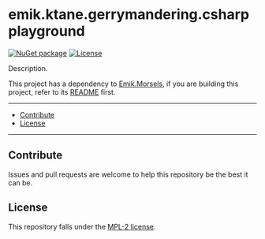 # emik.ktane.gerrymandering.csharpplayground

[![NuGet package](https://img.shields.io/nuget/v/emik.ktane.gerrymandering.csharpplayground.svg?color=50fa7b&logo=NuGet&style=for-the-badge)](https://www.nuget.org/packages/emik.ktane.gerrymandering.csharpplayground)
[![License](https://img.shields.io/github/license/Emik03/emik.ktane.gerrymandering.csharpplayground.svg?color=6272a4&style=for-the-badge)](https://github.com/Emik03/emik.ktane.gerrymandering.csharpplayground/blob/main/LICENSE)

Description.

This project has a dependency to [Emik.Morsels](https://github.com/Emik03/Emik.Morsels), if you are building this project, refer to its [README](https://github.com/Emik03/Emik.Morsels/blob/main/README.md) first.

---

- [Contribute](#contribute)
- [License](#license)

---

## Contribute

Issues and pull requests are welcome to help this repository be the best it can be.

## License

This repository falls under the [MPL-2 license](https://www.mozilla.org/en-US/MPL/2.0/).
